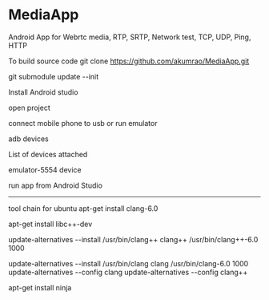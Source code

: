 # MediaApp
Android App for Webrtc media, RTP, SRTP, Network test, TCP, UDP, Ping, HTTP

To build source code
git clone https://github.com/akumrao/MediaApp.git

git submodule update --init

Install Android studio

open project

connect mobile phone to usb or run emulator 

adb devices

List of devices attached


emulator-5554	device

run app from Android Studio



****************************************************************************************************************
tool chain for ubuntu
apt-get install clang-6.0

apt-get install libc++-dev



update-alternatives --install /usr/bin/clang++ clang++ /usr/bin/clang++-6.0 1000


update-alternatives --install /usr/bin/clang clang /usr/bin/clang-6.0 1000
update-alternatives --config clang
update-alternatives --config clang++

apt-get install ninja

